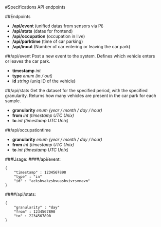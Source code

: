 #Specifications API endpoints

##Endpoints
- **/api/event** (unified datas from sensors via Pi)
- **/api/stats** (datas for frontend)
- **/api/occupation** (occupation in live)
- **/api/parktime** (time of car parking)
- **/api/inout** (Number of car entering or leaving the car park)

##/api/event
Post a new event to the system. Defines which vehicle enters or leaves the car park.

- **timestamp**		*int*
- **type**			*enum (in / out)*
- **id**			*string* (uniq ID of the vehicle)

##/api/stats
Get the dataset for the specified period, with the specified granularity.
Returns how many vehicles are present in the car park for each sample.

- **granularity**	*enum (year / month / day / hour)*
- **from**			*int (timestamp UTC Unix)*
- **to**			*int (timestamp UTC Unix)*

##/api/occupationtime


- **granularity**	*enum (year / month / day / hour)*
- **from**			*int (timestamp UTC Unix)*
- **to**			*int (timestamp UTC Unix)*


###Usage:
####/api/event:

	{
		"timestamp" : 1234567890
		"type" : "in"
		"id" : "acksbvakzsbvuasbvivrsvnavn"
	}

####/api/stats:

	{
		"granularity" : "day"
		"from" : 1234567890
		"to" : 2234567890
	}
